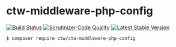 # ctw-middleware-php-config

[![Build Status](https://scrutinizer-ci.com/g/jonathanmaron/ctw-middleware-php-config/badges/build.png?b=master)](https://scrutinizer-ci.com/g/jonathanmaron/ctw-middleware-php-config/build-status/master)
[![Scrutinizer Code Quality](https://scrutinizer-ci.com/g/jonathanmaron/ctw-middleware-php-config/badges/quality-score.png?b=master)](https://scrutinizer-ci.com/g/jonathanmaron/ctw-middleware-php-config/?branch=master)
[![Latest Stable Version](https://poser.pugx.org/ctw/ctw-middleware-php-config/v/stable)](https://packagist.org/packages/ctw/ctw-middleware-php-config)

```bash
$ composer require ctw/ctw-middleware-php-config
```
